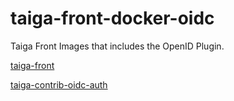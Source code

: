 # taiga-front-docker-oidc

Taiga Front Images that includes the OpenID Plugin.

[taiga-front](https://github.com/taigaio/taiga-front)

[taiga-contrib-oidc-auth](https://github.com/taigaio/taiga-contrib-oidc-auth)
